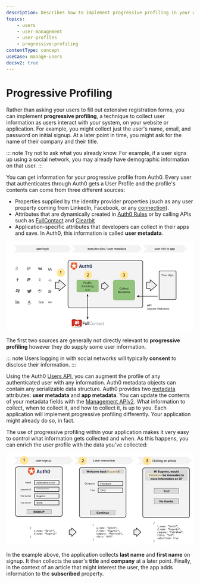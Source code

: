 ```yaml
---
description: Describes how to implement progressive profiling in your website or application.
topics:
    - users
    - user-management
    - user-profiles
    - progressive-profiling
contentType: concept
useCase: manage-users
docsv2: true
---
```

# Progressive Profiling

Rather than asking your users to fill out extensive registration forms, you can implement **progressive profiling**, a technique to collect user information as users interact with your system, on your website or application. For example, you might collect just the user's name, email, and password on initial signup. At a later point in time, you might ask for the name of their company and their title.

::: note
Try not to ask what you already know. For example, if a user signs up using a social network, you may already have demographic information on that user.
:::

You can get information for your progressive profile from Auth0. Every user that authenticates through Auth0 gets a User Profile and the profile's contents can come from three different sources:

* Properties supplied by the identity provider properties (such as any user property coming from LinkedIn, Facebook, or any [connection](/identityproviders)).
* Attributes that are dynamically created in [Auth0 Rules](/rules) or by calling APIs such as [FullContact](https://www.fullcontact.com/) and [Clearbit](https://clearbit.com/)
* Application-specific attributes that developers can collect in their apps and save. In Auth0, this information is called **user metadata**.

![Progressive Profiling](/media/articles/user-profile/progressive-profiling.png)

The first two sources are generally not directly relevant to **progressive profiling** however they do supply some user information.

::: note
Users logging in with social networks will typically **consent** to disclose their information.
:::

Using the Auth0 [Users API](/api/v2#!/Users/patch_users_by_id), you can augment the profile of any authenticated user with any information.  Auth0 metadata objects can contain any serializable data structure. Auth0 provides two [metadata](/metadata) attributes: **user metadata** and **app metadata**. You can update the contents of your metadata fields with the [Management APIv2](/api/management/v2). What information to collect, when to collect it, and how to collect it, is up to you. Each application will implement progressive profiling differently. Your application might already do so, in fact. 

The use of progressive profiling within your application makes it very easy to control what information gets collected and when. As this happens, you can enrich the user profile with the data you've collected:

![Progressive profiling example](/media/articles/user-profile/progressive-profiling-example.png)

In the example above, the application collects **last name** and **first name** on signup. It then collects the user's **title** and **company** at a later point. Finally, in the context of an article that might interest the user, the app adds information to the **subscribed** property.
